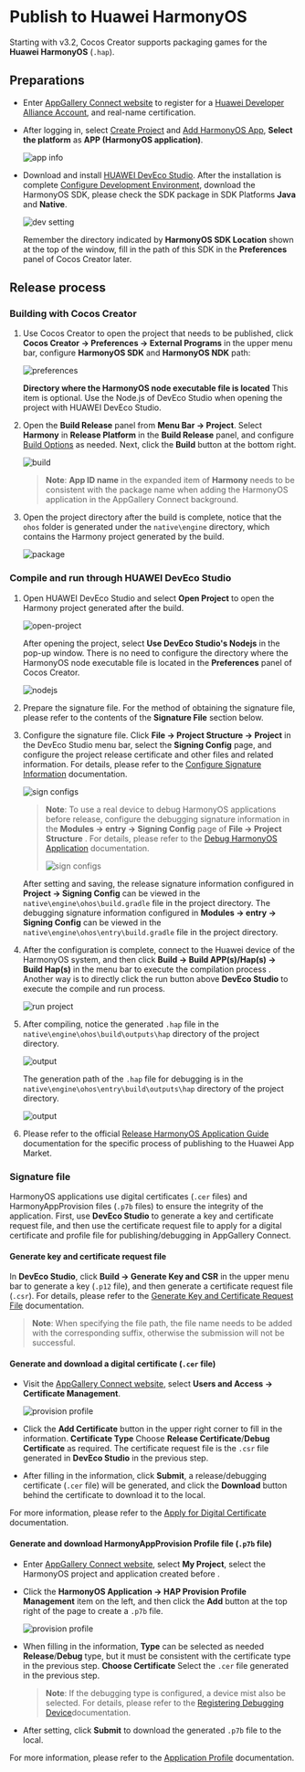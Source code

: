# Publish to Huawei HarmonyOS

Starting with v3.2, Cocos Creator supports packaging games for the **Huawei HarmonyOS** (`.hap`).

## Preparations

- Enter [AppGallery Connect website](https://developer.huawei.com/consumer/cn/service/josp/agc/index.html) to register for a [Huawei Developer Alliance Account](https://developer.huawei.com/consumer/cn/doc/start/registration-and-verification-0000001053628148), and real-name certification.

- After logging in, select [Create Project](https://developer.huawei.com/consumer/cn/doc/distribution/app/agc-harmonyapp-createproject) and [Add HarmonyOS App](https://developer.huawei.com/consumer/cn/doc/distribution/app/agc-harmonyapp-createharmonyapp), **Select the platform** as **APP (HarmonyOS application)**.

  ![app info](./publish-huawei-ohos/app-info.png)

- Download and install [HUAWEI DevEco Studio](https://developer.harmonyos.com/cn/develop/deveco-studio#download). After the installation is complete [Configure Development Environment](https://developer.harmonyos.com/cn/docs/documentation/doc-guides/environment_config-0000001052902427), download the HarmonyOS SDK, please check the SDK package in SDK Platforms **Java** and **Native**.

    ![dev setting](./publish-huawei-ohos/dev-setting.png)

    Remember the directory indicated by **HarmonyOS SDK Location** shown at the top of the window, fill in the path of this SDK in the **Preferences** panel of Cocos Creator later.

## Release process

### Building with Cocos Creator

1. Use Cocos Creator to open the project that needs to be published, click **Cocos Creator -> Preferences -> External Programs** in the upper menu bar, configure **HarmonyOS SDK** and **HarmonyOS NDK** path:

    ![preferences](./publish-huawei-ohos/preferences.png)

    **Directory where the HarmonyOS node executable file is located** This item is optional. Use the Node.js of DevEco Studio when opening the project with HUAWEI DevEco Studio.

2. Open the **Build Release** panel from **Menu Bar -> Project**. Select **Harmony** in **Release Platform** in the **Build Release** panel, and configure [Build Options](./native-options.md#%E6%9E%84%E5%BB%BA%E9%80%89%E9%A1%B9) as needed. Next, click the **Build** button at the bottom right.

    ![build](./publish-huawei-ohos/build.png)

    > **Note**: **App ID name** in the expanded item of **Harmony** needs to be consistent with the package name when adding the HarmonyOS application in the AppGallery Connect background.

3. Open the project directory after the build is complete, notice that the `ohos` folder is generated under the `native\engine` directory, which contains the Harmony project generated by the build.

    ![package](./publish-huawei-ohos/package-ohos.png)

### Compile and run through HUAWEI DevEco Studio

1. Open HUAWEI DevEco Studio and select **Open Project** to open the Harmony project generated after the build.

    ![open-project](./publish-huawei-ohos/open-project.png)

    After opening the project, select **Use DevEco Studio's Nodejs** in the pop-up window. There is no need to configure the directory where the HarmonyOS node executable file is located in the **Preferences** panel of Cocos Creator.

    ![nodejs](./publish-huawei-ohos/nodejs.png)

2. Prepare the signature file. For the method of obtaining the signature file, please refer to the contents of the **Signature File** section below.

3. Configure the signature file. Click **File -> Project Structure -> Project** in the DevEco Studio menu bar, select the **Signing Config** page, and configure the project release certificate and other files and related information. For details, please refer to the [Configure Signature Information](https://developer.harmonyos.com/cn/docs/documentation/doc-guides/publish_app-0000001053223745#ZH-CN_TOPIC_0000001154985553__section280162182818) documentation.

    ![sign configs](./publish-huawei-ohos/sign-configs.png)

    > **Note**: To use a real device to debug HarmonyOS applications before release, configure the debugging signature information in the **Modules -> entry -> Signing Config** page of **File -> Project Structure** . For details, please refer to the [Debug HarmonyOS Application](https://developer.harmonyos.com/cn/docs/documentation/doc-guides/ide_debug_device-0000001053822404#EN-CN_TOPIC_0000001154985555__section10491183521520) documentation.
    >
    > ![sign configs](./publish-huawei-ohos/sign-configs-debug.png)

    After setting and saving, the release signature information configured in **Project -> Signing Config** can be viewed in the `native\engine\ohos\build.gradle` file in the project directory. The debugging signature information configured in **Modules -> entry -> Signing Config** can be viewed in the `native\engine\ohos\entry\build.gradle` file in the project directory.

4. After the configuration is complete, connect to the Huawei device of the HarmonyOS system, and then click **Build -> Build APP(s)/Hap(s) -> Build Hap(s)** in the menu bar to execute the compilation process . Another way is to directly click the run button above **DevEco Studio** to execute the compile and run process.

    ![run project](./publish-huawei-ohos/run-project.png)

5. After compiling, notice the generated `.hap` file in the `native\engine\ohos\build\outputs\hap` directory of the project directory.

    ![output](./publish-huawei-ohos/output.png)

    The generation path of the `.hap` file for debugging is in the `native\engine\ohos\entry\build\outputs\hap` directory of the project directory.

    ![output](./publish-huawei-ohos/debug-output.png)

6. Please refer to the official [Release HarmonyOS Application Guide](https://developer.huawei.com/consumer/cn/doc/distribution/app/agc-harmonyapp-releaseharmonyapp#h1-1598338018957) documentation for the specific process of publishing to the Huawei App Market.

### Signature file

HarmonyOS applications use digital certificates (`.cer` files) and HarmonyAppProvision files (`.p7b` files) to ensure the integrity of the application. First, use **DevEco Studio** to generate a key and certificate request file, and then use the certificate request file to apply for a digital certificate and profile file for publishing/debugging in AppGallery Connect.

#### Generate key and certificate request file

In **DevEco Studio**, click **Build -> Generate Key and CSR** in the upper menu bar to generate a key (`.p12` file), and then generate a certificate request file (`.csr`). For details, please refer to the [Generate Key and Certificate Request File](https://developer.harmonyos.com/cn/docs/documentation/doc-guides/publish_app-0000001053223745#EN-CN_TOPIC_0000001154985553__section7209054153620) documentation.

> **Note**: When specifying the file path, the file name needs to be added with the corresponding suffix, otherwise the submission will not be successful.

#### Generate and download a digital certificate (`.cer` file)

- Visit the [AppGallery Connect website](https://developer.huawei.com/consumer/cn/service/josp/agc/index.html), select **Users and Access -> Certificate Management**.

  ![provision profile](./publish-huawei-ohos/cer-file.png)

- Click the **Add Certificate** button in the upper right corner to fill in the information. **Certificate Type** Choose **Release Certificate**/**Debug Certificate** as required. The certificate request file is the `.csr` file generated in **DevEco Studio** in the previous step.

- After filling in the information, click **Submit**, a release/debugging certificate (`.cer` file) will be generated, and click the **Download** button behind the certificate to download it to the local.

For more information, please refer to the [Apply for Digital Certificate](https://developer.huawei.com/consumer/en/doc/distribution/app/agc-harmonyapp-debugharmonyapp#h1-1598336089667) documentation.

#### Generate and download HarmonyAppProvision Profile file (`.p7b` file)

- Enter [AppGallery Connect website](https://developer.huawei.com/consumer/cn/service/josp/agc/index.html), select **My Project**, select the HarmonyOS project and application created before .

- Click the **HarmonyOS Application -> HAP Provision Profile Management** item on the left, and then click the **Add** button at the top right of the page to create a `.p7b` file.

  ![provision profile](./publish-huawei-ohos/provision-profile.png)

- When filling in the information, **Type** can be selected as needed **Release**/**Debug** type, but it must be consistent with the certificate type in the previous step. **Choose Certificate** Select the `.cer` file generated in the previous step.

  > **Note**: If the debugging type is configured, a device mist also be selected. For details, please refer to the [Registering Debugging Device](https://developer.huawei.com/consumer/cn/doc/distribution/app/agc-harmonyapp-debugharmonyapp#h1-1598336280693)documentation.

- After setting, click **Submit** to download the generated `.p7b` file to the local.

For more information, please refer to the [Application Profile](https://developer.huawei.com/consumer/cn/doc/distribution/app/agc-harmonyapp-debugharmonyapp#h1-1598336409517) documentation.
